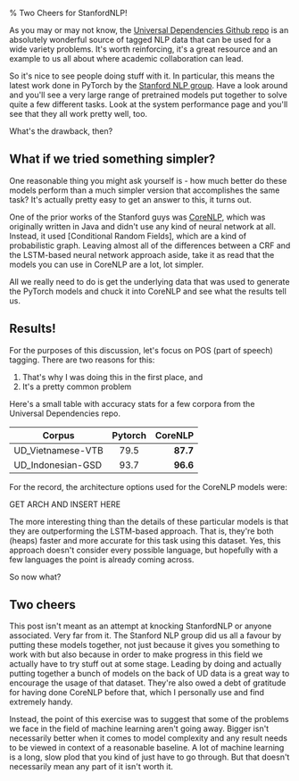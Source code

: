 % Two Cheers for StanfordNLP!

As you may or may not know, the [Universal Dependencies Github repo] is an absolutely wonderful source of tagged NLP data that can be used for a wide variety problems. It's worth reinforcing, it's a great resource and an example to us all about where academic collaboration can lead.

So it's nice to see people doing stuff with it. In particular, this means the latest work done in PyTorch by the [Stanford NLP group]. Have a look around and you'll see a very large range of pretrained models put together to solve quite a few different tasks. Look at the system performance page and you'll see that they all work pretty well, too.

What's the drawback, then?

## What if we tried something simpler?

One reasonable thing you might ask yourself is - how much better do these models perform than a much simpler version that accomplishes the same task? It's actually pretty easy to get an answer to this, it turns out.

One of the prior works of the Stanford guys was [CoreNLP], which was originally written in Java and didn't use any kind of neural network at all. Instead, it used [Conditional Random Fields], which are a kind of probabilistic graph. Leaving almost all of the differences between a CRF and the LSTM-based neural network approach aside, take it as read that the models you can use in CoreNLP are a lot, lot simpler.

All we really need to do is get the underlying data that was used to generate the PyTorch models and chuck it into CoreNLP and see what the results tell us.

## Results!

For the purposes of this discussion, let's focus on POS (part of speech) tagging. There are two reasons for this:
1) That's why I was doing this in the first place, and
2) It's a pretty common problem

Here's a small table with accuracy stats for a few corpora from the Universal Dependencies repo.

| Corpus        | Pytorch           | CoreNLP  |
| ------------- |:-------------:| -----:|
| UD_Vietnamese-VTB    | 79.5 | **87.7** |
| UD_Indonesian-GSD     | 93.7     |  **96.6**  |

For the record, the architecture options used for the CoreNLP models were:

GET ARCH AND INSERT HERE

The more interesting thing than the details of these particular models is that they are outperforming the LSTM-based approach. That is, they're both (heaps) faster and more accurate for this task using this dataset. Yes, this approach doesn't consider every possible language, but hopefully with a few languages the point is already coming across.

So now what?

## Two cheers

This post isn't meant as an attempt at knocking StanfordNLP or anyone associated. Very far from it. The Stanford NLP group did us all a favour by putting these models together, not just because it gives you something to work with but also because in order to make progress in this field we actually have to try stuff out at some stage. Leading by doing and actually putting together a bunch of models on the back of UD data is a great way to encourage the usage of that dataset. They're also owed a debt of gratitude for having done CoreNLP before that, which I personally use and find extremely handy. 

Instead, the point of this exercise was to suggest that some of the problems we face in the field of machine learning aren't going away. Bigger isn't necessarily better when it comes to model complexity and any result needs to be viewed in context of a reasonable baseline. A lot of machine learning is a long, slow plod that you kind of just have to go through. But that doesn't necessarily mean any part of it isn't worth it. 



[//]: # (These are reference links used in the body of this note and get stripped out when the markdown processor does its job. There is no need to format nicely because it shouldn't be seen. Thanks SO - http://stackoverflow.com/questions/4823468/store-comments-in-markdown-syntax)


   [Universal Dependencies Github repo]: <https://github.com/UniversalDependencies>
   [Stanford NLP group]: <https://stanfordnlp.github.io/stanfordnlp/>
   [CoreNLP]: <https://stanfordnlp.github.io/CoreNLP>
   
